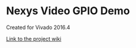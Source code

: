 # Nexys Video GPIO Demo
Created for Vivado 2016.4

[Link to the project wiki](https://reference.digilentinc.com/learn/programmable-logic/tutorials/nexys-video-basic-user-demo/start)

